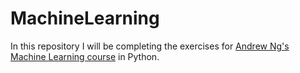 # MachineLearning

In this repository I will be completing the exercises for [Andrew Ng's Machine Learning course](https://www.coursera.org/learn/machine-learning) in Python.  

